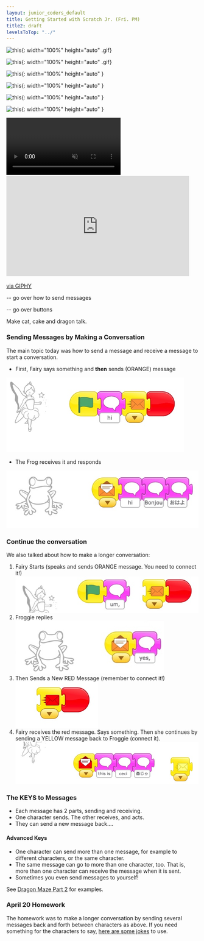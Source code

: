 ```yaml
---
layout: junior_coders_default
title: Getting Started with Scratch Jr. (Fri. PM)
title2: draft
levelsToTop: "../"
---
```


![ this ](https://giphy.com/gifs/h5pP1wMLfQugZxf7Ny/html5){: width="100%" height="auto"  .gif}

![ this ](https://giphy.com/gifs/h5pP1wMLfQugZxf7Ny/){: width="100%" height="auto"  .gif}

![ this ](https://giphy.com/gifs/h5pP1wMLfQugZxf7Ny/html5){: width="100%" height="auto"  }

![ this ](https://giphy.com/gifs/h5pP1wMLfQugZxf7Ny/){: width="100%" height="auto"  }

![ this ](https://media.giphy.com/media/h5pP1wMLfQugZxf7Ny/giphy.gif){: width="100%" height="auto"  }

![ this ](https://media.giphy.com/media/h5pP1wMLfQugZxf7Ny/giphy.gif){: width="100%" height="auto"  }


<video autoplay loop muted playsinline>
    <source src="https://giphy.com/gifs/h5pP1wMLfQugZxf7Ny/html5" type="video/webm">
    <source src="https://giphy.com/gifs/h5pP1wMLfQugZxf7Ny/html5" type="video/mp4">
    <img src="https://media.giphy.com/media/h5pP1wMLfQugZxf7Ny/giphy.gif">
</video>


<iframe src="https://giphy.com/embed/h5pP1wMLfQugZxf7Ny" width="480" height="263" frameBorder="0" class="giphy-embed" allowFullScreen></iframe><p><a href="https://giphy.com/gifs/dragon-maze-junior-coders-h5pP1wMLfQugZxf7Ny">via GIPHY</a></p>



-- go over how to send messages

-- go over buttons

Make cat, cake and dragon talk. 



### Sending Messages by Making a Conversation

The main topic today was how to send a message and receive a message to start a conversation.

-   First, Fairy says something and **then** sends (ORANGE) message

![Fairy Sends Message](images/2020-04-20/sendMessageFromFairy.jpg "Fairy Sends Message")

-   The Frog receives it and responds

![Frog Receives Message](images/2020-04-20/FrogReceivesMessageAndResponds.jpg "Frog Receives Message")

### Continue the conversation

We also talked about how to make a longer conversation:

1. Fairy Starts (speaks and sends ORANGE message. You need to connect it!)
   ![Um Froggie](images/2020-04-20/umFroggie.jpg "Um Froggie")
1. Froggie replies
   ![alt-text](images/2020-04-20/yesFairy.jpg "Hover text")
1. Then Sends a New RED Message (remember to connect it!)
   ![alt-text](images/2020-04-20/sendRedMessage.jpg "Hover text")
1. Fairy receives the red message. Says something. Then she continues by sending a YELLOW message back to Froggie (connect it).
   ![alt-text](images/2020-04-20/thisIsNotAForest.jpg "Hover text")

### The KEYS to Messages

-   Each message has 2 parts, sending and receiving.
-   One character sends. The other receives, and acts.
-   They can send a new message back....

#### Advanced Keys

-   One character can send more than one message, for example to different characters, or the same character.
-   The same message can go to more than one character, too. That is, more than one character can receive the message when it is sent.
-   Sometimes you even send messages to yourself!

See [Dragon Maze Part 2](../lessons/DragonMazePart2.html) for examples.

### April 20 Homework

The homework was to make a longer conversation by sending several messages back and forth between characters as above. If you need something for the characters to say, [here are some jokes](../lessons/JokesForBadJokes.html) to use.

